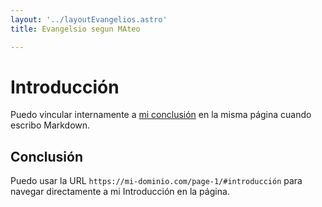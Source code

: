 ```yaml
---
layout: '../layoutEvangelios.astro'
title: Evangelsio segun MAteo

---
```

# Introducción

Puedo vincular internamente a [mi conclusión](#conclusión) en la misma página cuando escribo Markdown.

## Conclusión

Puedo usar la URL `https://mi-dominio.com/page-1/#introducción` para navegar directamente a mi Introducción en la página.